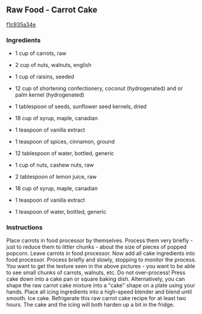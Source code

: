 ## Raw Food - Carrot Cake

[f1c935a34e](http://www.food.com/recipe/raw-food-carrot-cake-511293)

### Ingredients

 - 1 cup of carrots, raw

 - 2 cup of nuts, walnuts, english

 - 1 cup of raisins, seeded

 - 12 cup of shortening confectionery, coconut (hydrogenated) and or palm kernel (hydrogenated)

 - 1 tablespoon of seeds, sunflower seed kernels, dried

 - 18 cup of syrup, maple, canadian

 - 1 teaspoon of vanilla extract

 - 1 teaspoon of spices, cinnamon, ground

 - 12 tablespoon of water, bottled, generic

 - 1 cup of nuts, cashew nuts, raw

 - 2 tablespoon of lemon juice, raw

 - 18 cup of syrup, maple, canadian

 - 1 teaspoon of vanilla extract

 - 1 teaspoon of water, bottled, generic

### Instructions

Place carrots in food processor by themselves. Process them very briefly - just to reduce them to littler chunks - about the size of pieces of popped popcorn. Leave carrots in food processor. Now add all cake ingredients into food processor. Process briefly and slowly, stopping to monitor the process. You want to get the texture seen in the above pictures - you want to be able to see small chunks of carrots, walnuts, etc. Do not over-process! Press cake down into a cake pan or square baking dish. Alternatively, you can shape the raw carrot cake mixture into a "cake" shape on a plate using your hands. Place all icing ingredients into a high-speed blender and blend until smooth. Ice cake. Refrigerate this raw carrot cake recipe for at least two hours. The cake and the icing will both harden up a bit in the fridge.